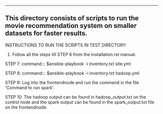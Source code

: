 
----------------------------------------------------------------------------------------------------------------
This directory consists of scripts to run the movie recommendation system on smaller datasets for faster results.
----------------------------------------------------------------------------------------------------------------

INSTRUCTIONS TO RUN THE SCRIPTS IN TEST DIRECTORY:

1. Follow all the steps till STEP 6 from the installation.rst manual.

STEP 7:     command::: $ansible-playbook -i inventory.txt site.yml

STEP 8:     command::: $ansible-playbook -i inventory.txt hadoop.yml

STEP 9: Log into the frontendnode and run the command in the file 'Command to run spark'.

STEP 10: The hadoop output can be found in hadoop_output.txt on the control node and the spark output can be found in 
the spark_output.txt file on the frontendnode.

